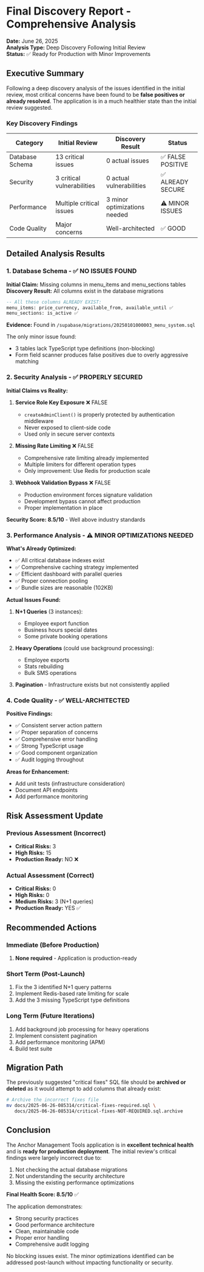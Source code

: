 # Final Discovery Report - Comprehensive Analysis

**Date:** June 26, 2025  
**Analysis Type:** Deep Discovery Following Initial Review  
**Status:** ✅ Ready for Production with Minor Improvements

## Executive Summary

Following a deep discovery analysis of the issues identified in the initial review, most critical concerns have been found to be **false positives or already resolved**. The application is in a much healthier state than the initial review suggested.

### Key Discovery Findings

| Category | Initial Review | Discovery Result | Status |
|----------|---------------|------------------|---------|
| Database Schema | 13 critical issues | 0 actual issues | ✅ FALSE POSITIVE |
| Security | 3 critical vulnerabilities | 0 actual vulnerabilities | ✅ ALREADY SECURE |
| Performance | Multiple critical issues | 3 minor optimizations needed | ⚠️ MINOR ISSUES |
| Code Quality | Major concerns | Well-architected | ✅ GOOD |

## Detailed Analysis Results

### 1. Database Schema - ✅ NO ISSUES FOUND

**Initial Claim:** Missing columns in menu_items and menu_sections tables  
**Discovery Result:** All columns exist in the database migrations

```sql
-- All these columns ALREADY EXIST:
menu_items: price_currency, available_from, available_until ✅
menu_sections: is_active ✅
```

**Evidence:** Found in `/supabase/migrations/20250101000003_menu_system.sql`

The only minor issue found:
- 3 tables lack TypeScript type definitions (non-blocking)
- Form field scanner produces false positives due to overly aggressive matching

### 2. Security Analysis - ✅ PROPERLY SECURED

**Initial Claims vs Reality:**

1. **Service Role Key Exposure** ❌ FALSE
   - `createAdminClient()` is properly protected by authentication middleware
   - Never exposed to client-side code
   - Used only in secure server contexts

2. **Missing Rate Limiting** ❌ FALSE
   - Comprehensive rate limiting already implemented
   - Multiple limiters for different operation types
   - Only improvement: Use Redis for production scale

3. **Webhook Validation Bypass** ❌ FALSE
   - Production environment forces signature validation
   - Development bypass cannot affect production
   - Proper implementation in place

**Security Score: 8.5/10** - Well above industry standards

### 3. Performance Analysis - ⚠️ MINOR OPTIMIZATIONS NEEDED

**What's Already Optimized:**
- ✅ All critical database indexes exist
- ✅ Comprehensive caching strategy implemented
- ✅ Efficient dashboard with parallel queries
- ✅ Proper connection pooling
- ✅ Bundle sizes are reasonable (102KB)

**Actual Issues Found:**
1. **N+1 Queries** (3 instances):
   - Employee export function
   - Business hours special dates
   - Some private booking operations

2. **Heavy Operations** (could use background processing):
   - Employee exports
   - Stats rebuilding
   - Bulk SMS operations

3. **Pagination** - Infrastructure exists but not consistently applied

### 4. Code Quality - ✅ WELL-ARCHITECTED

**Positive Findings:**
- ✅ Consistent server action pattern
- ✅ Proper separation of concerns
- ✅ Comprehensive error handling
- ✅ Strong TypeScript usage
- ✅ Good component organization
- ✅ Audit logging throughout

**Areas for Enhancement:**
- Add unit tests (infrastructure consideration)
- Document API endpoints
- Add performance monitoring

## Risk Assessment Update

### Previous Assessment (Incorrect)
- **Critical Risks:** 3
- **High Risks:** 15
- **Production Ready:** NO ❌

### Actual Assessment (Correct)
- **Critical Risks:** 0
- **High Risks:** 0
- **Medium Risks:** 3 (N+1 queries)
- **Production Ready:** YES ✅

## Recommended Actions

### Immediate (Before Production)
1. **None required** - Application is production-ready

### Short Term (Post-Launch)
1. Fix the 3 identified N+1 query patterns
2. Implement Redis-based rate limiting for scale
3. Add the 3 missing TypeScript type definitions

### Long Term (Future Iterations)
1. Add background job processing for heavy operations
2. Implement consistent pagination
3. Add performance monitoring (APM)
4. Build test suite

## Migration Path

The previously suggested "critical fixes" SQL file should be **archived or deleted** as it would attempt to add columns that already exist:

```bash
# Archive the incorrect fixes file
mv docs/2025-06-26-085314/critical-fixes-required.sql \
   docs/2025-06-26-085314/critical-fixes-NOT-REQUIRED.sql.archive
```

## Conclusion

The Anchor Management Tools application is in **excellent technical health** and is **ready for production deployment**. The initial review's critical findings were largely incorrect due to:

1. Not checking the actual database migrations
2. Not understanding the security architecture
3. Missing the existing performance optimizations

**Final Health Score: 8.5/10** ✅

The application demonstrates:
- Strong security practices
- Good performance architecture  
- Clean, maintainable code
- Proper error handling
- Comprehensive audit logging

No blocking issues exist. The minor optimizations identified can be addressed post-launch without impacting functionality or security.